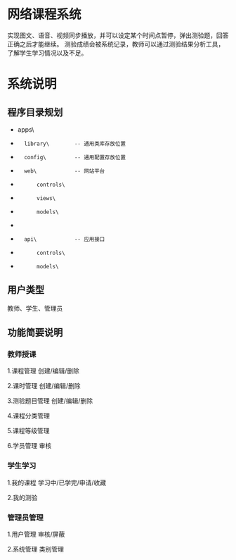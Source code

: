 网络课程系统
======

实现图文、语音、视频同步播放，并可以设定某个时间点暂停，弹出测验题，回答正确之后才能继续。
测验成绩会被系统记录，教师可以通过测验结果分析工具，了解学生学习情况以及不足。

系统说明
======

程序目录规划
------

*	apps\
*		library\		-- 通用类库存放位置
*		config\			-- 通用配置存放位置
*		web\			-- 网站平台
*			controls\
*			views\
*			models\
*			
*		api\			-- 应用接口
*			controls\
*			models\

用户类型
------

教师、学生、管理员

功能简要说明
------

### 教师授课

1.课程管理
创建/编辑/删除

2.课时管理
创建/编辑/删除

3.测验题目管理
创建/编辑/删除

4.课程分类管理

5.课程等级管理

6.学员管理
审核


### 学生学习

1.我的课程
学习中/已学完/申请/收藏

2.我的测验


### 管理员管理

1.用户管理
审核/屏蔽

2.系统管理
类别管理
